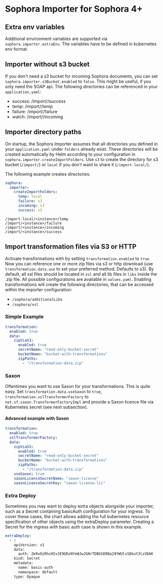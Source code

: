 # Sophora Importer for Sophora 4+

## Extra env variables

Additional environment variables are supported via `sophora.importer.extraEnv`. The variables have to be defined in kubernetes env format.

## Importer without s3 bucket

If you don't need a s3 bucket for incoming Sophora documents, you can set `sophora.importer.s3Bucket.enabled` to `false`. This might be useful,
if you only need the SOAP api. The following directories can be referenced in your `application.yaml`:

* success: /import/<instance>/success
* temp: /import/<instance>/temp
* failure: /import/<instance>/failure
* watch: /import/<instance>/incoming

## Importer directory paths

On startup, the Sophora Importer assumes that all directories you defined in your `application.yaml` under `folders` already exist.
These directories will be created automatically by Helm according to your configuration in `sophora.importer.createImportFolders`.
Use `s3` to create the directory for s3 bucket (`/import/`) or `local` if you don't want to share it (`/import-local/`).

The following example creates directories:

```yaml
sophora:
  importer:
    createImportFolders:
      temp: local
      failure: s3
      incoming: s3
      success: s3
```

```
/import-local/<instance>/temp
/import/<instance>/failure
/import/<instance>/incoming
/import/<instance>/success
```

## Import transformation files via S3 or HTTP

Activate transformations with by setting `transformation.enabled` to `true`. Now you can reference one or more zip files via s3 or http
download (use `transformation.data.use` to set your preferred method. Defaults to s3).
By default, all xsl files should be located in `xsl` and all lib files in `libs` inside the .zip file. 
All possible configurations are available in `values.yaml`. Enabling transformations will create 
the following directories, that can be accessed within the importer configuration:

* `/sophora/additionalLibs`
* `/sophora/xsl`

### Simple Example

```yaml
transformation:
  enabled: true
  data:
    zipViaS3:
      enabled: true
      secretName: "read-only-bucket-secret"
      bucketName: "bucket-with-transformations"
      zipPaths:
        - "/transformation-data.zip"
```


### Saxon

Oftentimes you want to use Saxon for your transformations. This is quite easy. Set `transformation.data.useSaxon` to `true`,
`transformation.xslTransformerFactory` to `net.sf.saxon.TransformerFactoryImpl` and provide a Saxon licence file 
via Kubernetes secret (see next subsection).

#### Advanced example with Saxon 

```yaml
transformation:
  enabled: true
  xslTransformerFactory: 
  data:
    zipViaS3:
      enabled: true
      secretName: "read-only-bucket-secret"
      bucketName: "bucket-with-transformations"
      zipPaths:
        - "/transformation-data.zip"
    useSaxon: true
    saxonLicenceSecretName: "saxon-license"
    saxonLicenceSecretKey: "saxon-license.lic"
```

### Extra Deploy

Sometimes you may want to deploy extra objects alongside your importer, such as a Secret containing basicAuth configuration for your ingress. 
To cover these cases, the chart allows adding the full kubernetes resource specification of other objects using the extraDeploy parameter.
Creating a Secret for the ingress with basic auth case is shown in this example.
```yaml
extraDeploy:
  - |
    apiVersion: v1
    data:
      auth: Zm9vOiRhcHIxJE9GRzNYeWJwJGNrTDBGSERBa29YWUlsSDkuY3lzVDAK
    kind: Secret
    metadata:
      name: basic-auth
      namespace: default
    type: Opaque
```
